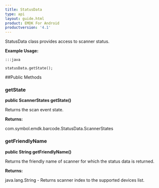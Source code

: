 ```yaml
---
title: StatusData
type: api
layout: guide.html
product: EMDK For Android
productversion: '4.1'
---
```



StatusData class provides access to scanner status.
 
 

**Example Usage:**
	
	:::java
	
	statusData.getState();
	


##Public Methods

### getState

**public ScannerStates getState()**

Returns the scan event state.

**Returns:**

com.symbol.emdk.barcode.StatusData.ScannerStates

### getFriendlyName

**public String getFriendlyName()**

Returns the friendly name of scanner for which the status data is returned.

**Returns:**

java.lang.String - Returns scanner index to the supported devices list.












